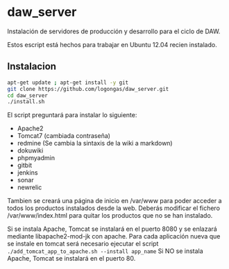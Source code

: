 daw_server
==========

Instalación de servidores de producción y desarrollo para el ciclo de DAW.

Estos escript está hechos para trabajar en Ubuntu 12.04 recien instalado.


## Instalacion

```bash
apt-get update ; apt-get install -y git
git clone https://github.com/logongas/daw_server.git
cd daw_server
./install.sh
```

El script preguntará para instalar lo siguiente:
  * Apache2
  * Tomcat7 (cambiada contraseña)
  * redmine (Se cambia la sintaxis de la wiki a markdown)
  * dokuwiki
  * phpmyadmin
  * gitbit
  * jenkins
  * sonar
  * newrelic

Tambien se creará una página de inicio en /var/www para poder acceder a todos los productos instalados desde la web.
Deberás modificar el fichero /var/www/index.html para quitar los productos que no se han instalado.

Si se instala Apache,  Tomcat se instalará en el puerto 8080 y se enlazará mediante libapache2-mod-jk con apache. Para cada aplicación nueva que se instale en tomcat será necesario ejecutar el script `./add_tomcat_app_to_apache.sh --install app_name`
Si NO se instala Apache, Tomcat se instalará en el puerto 80.